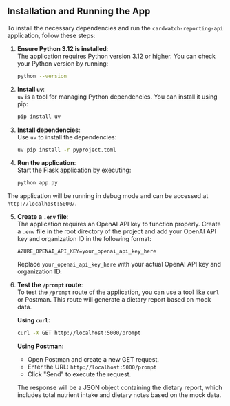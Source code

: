 ## Installation and Running the App

To install the necessary dependencies and run the `cardwatch-reporting-api` application, follow these steps:

1. **Ensure Python 3.12 is installed**:  
   The application requires Python version 3.12 or higher. You can check your Python version by running:
   ```bash
   python --version
   ```

2. **Install `uv`**:  
   `uv` is a tool for managing Python dependencies. You can install it using pip:
   ```bash
   pip install uv
   ```

3. **Install dependencies**:  
   Use `uv` to install the dependencies:
   ```bash
   uv pip install -r pyproject.toml
   ```

4. **Run the application**:  
   Start the Flask application by executing:
   ```bash
   python app.py
   ```

The application will be running in debug mode and can be accessed at `http://localhost:5000/`.

5. **Create a `.env` file**:  
   The application requires an OpenAI API key to function properly. Create a `.env` file in the root directory of the project and add your OpenAI API key and organization ID in the following format:
   ```
   AZURE_OPENAI_API_KEY=your_openai_api_key_here
   ```
   Replace `your_openai_api_key_here` with your actual OpenAI API key and organization ID.

6. **Test the `/prompt` route**:  
   To test the `/prompt` route of the application, you can use a tool like `curl` or Postman. This route will generate a dietary report based on mock data.

   **Using `curl`:**
   ```bash
   curl -X GET http://localhost:5000/prompt
   ```

   **Using Postman:**
   - Open Postman and create a new GET request.
   - Enter the URL: `http://localhost:5000/prompt`
   - Click "Send" to execute the request.

   The response will be a JSON object containing the dietary report, which includes total nutrient intake and dietary notes based on the mock data.

